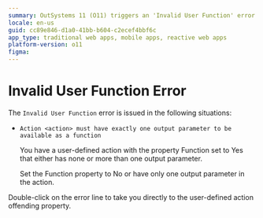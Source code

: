 ```yaml
---
summary: OutSystems 11 (O11) triggers an 'Invalid User Function' error when a function-set action lacks exactly one output parameter.
locale: en-us
guid: cc89e846-d1a0-41bb-b604-c2ecef4bbf6c
app_type: traditional web apps, mobile apps, reactive web apps
platform-version: o11
figma:
---
```


# Invalid User Function Error

The `Invalid User Function` error is issued in the following situations:

* `Action <action> must have exactly one output parameter to be available as a function`

    You have a user-defined action with the property Function set to Yes that either has none or more than one output parameter.

    Set the Function property to No or have only one output parameter in the action.

Double-click on the error line to take you directly to the user-defined action offending property.
